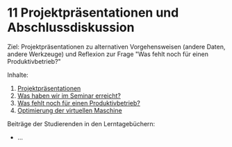 # 11 Projektpräsentationen und Abschlussdiskussion

Ziel: Projektpräsentationen zu alternativen Vorgehensweisen (andere Daten, andere Werkzeuge) und Reflexion zur Frage "Was fehlt noch für einen Produktivbetrieb?"

Inhalte:

1. [Projektpräsentationen](11_1_projektpraesentationen.md)
2. [Was haben wir im Seminar erreicht?](11_2_was-haben-wir-im-seminar-erreicht.md)
3. [Was fehlt noch für einen Produktivbetrieb?](11_3_was-fehlt-noch-fuer-einen-produktivbetrieb.md)
4. [Optimierung der virtuellen Maschine](11_4_optimierung-der-virtuellen-maschine.md)

Beiträge der Studierenden in den Lerntagebüchern:

* ...
